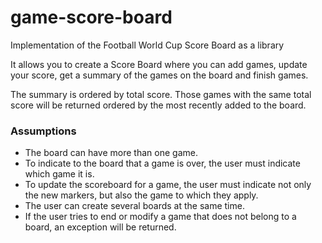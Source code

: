 # game-score-board
Implementation of the Football World Cup Score Board as a library

It allows you to create a Score Board where you can add games, update your score, get a summary of the games on the board and finish games.

The summary is ordered by total score. Those games with the same total score will be returned ordered by the most recently added to the board.

### Assumptions

- The board can have more than one game.
- To indicate to the board that a game is over, the user must indicate which game it is.
- To update the scoreboard for a game, the user must indicate not only the new markers, but also the game to which they apply.
- The user can create several boards at the same time.
- If the user tries to end or modify a game that does not belong to a board, an exception will be returned.